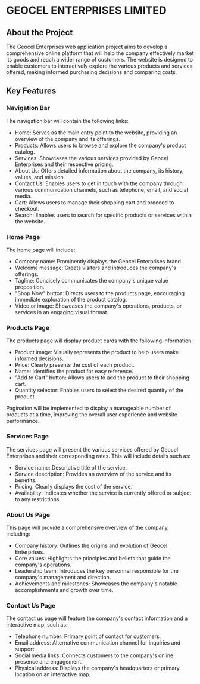 # GEOCEL ENTERPRISES LIMITED

## About the Project

The Geocel Enterprises web application project aims to develop a comprehensive online platform that will help the company effectively market its goods and reach a wider range of customers. The website is designed to enable customers to interactively explore the various products and services offered, making informed purchasing decisions and comparing costs.

## Key Features

### Navigation Bar
The navigation bar will contain the following links:
- Home: Serves as the main entry point to the website, providing an overview of the company and its offerings.
- Products: Allows users to browse and explore the company's product catalog.
- Services: Showcases the various services provided by Geocel Enterprises and their respective pricing.
- About Us: Offers detailed information about the company, its history, values, and mission.
- Contact Us: Enables users to get in touch with the company through various communication channels, such as telephone, email, and social media.
- Cart: Allows users to manage their shopping cart and proceed to checkout.
- Search: Enables users to search for specific products or services within the website.

### Home Page
The home page will include:
- Company name: Prominently displays the Geocel Enterprises brand.
- Welcome message: Greets visitors and introduces the company's offerings.
- Tagline: Concisely communicates the company's unique value proposition.
- "Shop Now" button: Directs users to the products page, encouraging immediate exploration of the product catalog.
- Video or image: Showcases the company's operations, products, or services in an engaging visual format.

### Products Page
The products page will display product cards with the following information:
- Product image: Visually represents the product to help users make informed decisions.
- Price: Clearly presents the cost of each product.
- Name: Identifies the product for easy reference.
- "Add to Cart" button: Allows users to add the product to their shopping cart.
- Quantity selector: Enables users to select the desired quantity of the product.

Pagination will be implemented to display a manageable number of products at a time, improving the overall user experience and website performance.

### Services Page
The services page will present the various services offered by Geocel Enterprises and their corresponding rates. This will include details such as:
- Service name: Descriptive title of the service.
- Service description: Provides an overview of the service and its benefits.
- Pricing: Clearly displays the cost of the service.
- Availability: Indicates whether the service is currently offered or subject to any restrictions.

### About Us Page
This page will provide a comprehensive overview of the company, including:
- Company history: Outlines the origins and evolution of Geocel Enterprises.
- Core values: Highlights the principles and beliefs that guide the company's operations.
- Leadership team: Introduces the key personnel responsible for the company's management and direction.
- Achievements and milestones: Showcases the company's notable accomplishments and growth over time.

### Contact Us Page
The contact us page will feature the company's contact information and a interactive map, such as:
- Telephone number: Primary point of contact for customers.
- Email address: Alternative communication channel for inquiries and support.
- Social media links: Connects customers to the company's online presence and engagement.
- Physical address: Displays the company's headquarters or primary location on an interactive map.

